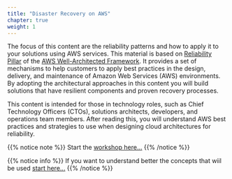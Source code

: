 ```yaml
---
title: "Disaster Recovery on AWS"
chapter: true
weight: 1
---
```


The focus of this content are the reliability patterns and how to apply it to your solutions using AWS services. 
This material is based on [Reliability Pillar](https://d1.awsstatic.com/whitepapers/architecture/AWS-Reliability-Pillar.pdf?ref=reliability-refarch) of the [AWS Well-Architected Framework](https://aws.amazon.com/architecture/well-architected/?ref=reliability-refarch). 
It provides a set of mechanisms to help customers to apply best practices in the design, delivery, and maintenance of Amazon Web Services (AWS) environments. 
By adopting the architectural approaches in this content you will build solutions that have resilient components and proven recovery processes.

This content is intended for those in technology roles, such as Chief Technology Officers (CTOs), solutions architects, developers, and operations team members. 
After reading this, you will understand AWS best practices and strategies to use when designing cloud architectures for reliability.

{{% notice note %}}
Start the [workshop here...](prereqs/)
{{% /notice %}}

{{% notice info %}}
If you want to understand better the concepts that wiil be used [start here...](intro/)
{{% /notice %}}